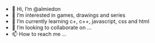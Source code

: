 - 👋 Hi, I’m @almiedon
- 👀 I’m interested in games, drawings and series
- 🌱 I’m currently learning c+, c++, javascript, css and html
- 💞️ I’m looking to collaborate on ...
- 📫 How to reach me ...

<!---
almiedon/almiedon is a ✨ special ✨ repository because its `README.md` (this file) appears on your GitHub profile.
You can click the Preview link to take a look at your changes.
--->
